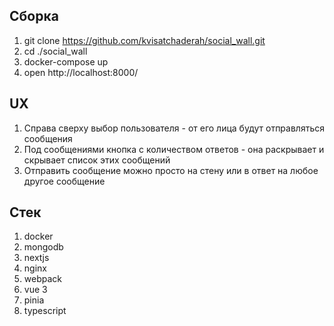 ## Сборка

1. git clone https://github.com/kvisatchaderah/social_wall.git
2. cd ./social_wall
3. docker-compose up
4. open http://localhost:8000/

## UX

1. Справа сверху выбор пользователя - от его лица будут отправляться сообщения
2. Под сообщениями кнопка с количеством ответов - она раскрывает и скрывает список этих сообщений
3. Отправить сообщение можно просто на стену или в ответ на любое другое сообщение

## Стек

1. docker
2. mongodb
3. nextjs
4. nginx
5. webpack
6. vue 3
7. pinia
8. typescript
